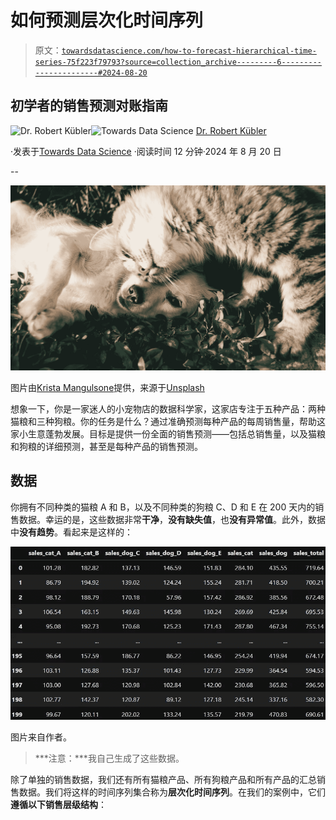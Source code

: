# 如何预测层次化时间序列

> 原文：[`towardsdatascience.com/how-to-forecast-hierarchical-time-series-75f223f79793?source=collection_archive---------6-----------------------#2024-08-20`](https://towardsdatascience.com/how-to-forecast-hierarchical-time-series-75f223f79793?source=collection_archive---------6-----------------------#2024-08-20)

## 初学者的销售预测对账指南

[](https://dr-robert-kuebler.medium.com/?source=post_page---byline--75f223f79793--------------------------------)![Dr. Robert Kübler](https://dr-robert-kuebler.medium.com/?source=post_page---byline--75f223f79793--------------------------------)[](https://towardsdatascience.com/?source=post_page---byline--75f223f79793--------------------------------)![Towards Data Science](https://towardsdatascience.com/?source=post_page---byline--75f223f79793--------------------------------) [Dr. Robert Kübler](https://dr-robert-kuebler.medium.com/?source=post_page---byline--75f223f79793--------------------------------)

·发表于[Towards Data Science](https://towardsdatascience.com/?source=post_page---byline--75f223f79793--------------------------------) ·阅读时间 12 分钟·2024 年 8 月 20 日

--

![](img/53a86f51e6fd08473124f09e8616ab8a.png)

图片由[Krista Mangulsone](https://unsplash.com/@krista?utm_source=medium&utm_medium=referral)提供，来源于[Unsplash](https://unsplash.com/?utm_source=medium&utm_medium=referral)

想象一下，你是一家迷人的小宠物店的数据科学家，这家店专注于五种产品：两种猫粮和三种狗粮。你的任务是什么？通过准确预测每种产品的每周销售量，帮助这家小生意蓬勃发展。目标是提供一份全面的销售预测——包括总销售量，以及猫粮和狗粮的详细预测，甚至是每种产品的销售预测。

## 数据

你拥有不同种类的猫粮 A 和 B，以及不同种类的狗粮 C、D 和 E 在 200 天内的销售数据。幸运的是，这些数据非常**干净**，**没有缺失值**，也**没有异常值**。此外，数据中**没有趋势**。看起来是这样的：

![](img/2719f02effe659290fba3e913dcd9cca.png)

图片来自作者。

> ***注意：***我自己生成了这些数据。

除了单独的销售数据，我们还有所有猫粮产品、所有狗粮产品和所有产品的汇总销售数据。我们将这样的时间序列集合称为**层次化时间序列**。在我们的案例中，它们**遵循以下销售层级结构**：
